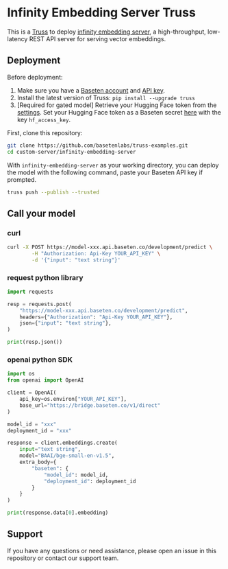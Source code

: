# Infinity Embedding Server Truss

This is a [Truss](https://truss.baseten.co/) to deploy [infinity embedding server](https://github.com/michaelfeil/infinity), a high-throughput, low-latency REST API server for serving vector embeddings.

## Deployment

Before deployment:

1. Make sure you have a [Baseten account](https://app.baseten.co/signup) and [API key](https://app.baseten.co/settings/account/api_keys).
2. Install the latest version of Truss: `pip install --upgrade truss`
3. [Required for gated model] Retrieve your Hugging Face token from the [settings](https://huggingface.co/settings/tokens). Set your Hugging Face token as a Baseten secret [here](https://app.baseten.co/settings/secrets) with the key `hf_access_key`.

First, clone this repository:

```sh
git clone https://github.com/basetenlabs/truss-examples.git
cd custom-server/infinity-embedding-server
```

With `infinity-embedding-server` as your working directory, you can deploy the model with the following command, paste your Baseten API key if prompted.

```sh
truss push --publish --trusted
```

## Call your model

### curl

```bash
curl -X POST https://model-xxx.api.baseten.co/development/predict \
        -H "Authorization: Api-Key YOUR_API_KEY" \
        -d '{"input": "text string"}'
```

### request python library

```python
import requests

resp = requests.post(
    "https://model-xxx.api.baseten.co/development/predict",
    headers={"Authorization": "Api-Key YOUR_API_KEY"},
    json={"input": "text string"},
)

print(resp.json())
```

### openai python SDK

```python
import os
from openai import OpenAI

client = OpenAI(
    api_key=os.environ["YOUR_API_KEY"],
    base_url="https://bridge.baseten.co/v1/direct"
)

model_id = "xxx"
deployment_id = "xxx"

response = client.embeddings.create(
    input="text string",
    model="BAAI/bge-small-en-v1.5",
    extra_body={
        "baseten": {
            "model_id": model_id,
            "deployment_id": deployment_id
        }
    }
)

print(response.data[0].embedding)
```

## Support

If you have any questions or need assistance, please open an issue in this repository or contact our support team.
